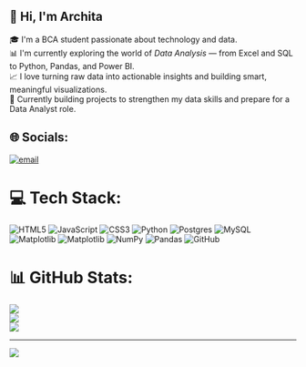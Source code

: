 ## 👋 Hi, I'm Archita

🎓 I'm a BCA student passionate about technology and data.  
📊 I'm currently exploring the world of *Data Analysis* — from Excel and SQL to Python, Pandas, and Power BI.  
📈 I love turning raw data into actionable insights and building smart, meaningful visualizations.  
🌱 Currently building projects to strengthen my data skills and prepare for a Data Analyst role.

## 🌐 Socials:
[![email](https://img.shields.io/badge/Email-D14836?logo=gmail&logoColor=white)](mailto:architadev940@gmail.com) 


# 💻 Tech Stack:
![HTML5](https://img.shields.io/badge/html5-%23E34F26.svg?style=for-the-badge&logo=html5&logoColor=white) ![JavaScript](https://img.shields.io/badge/javascript-%23323330.svg?style=for-the-badge&logo=javascript&logoColor=%23F7DF1E) ![CSS3](https://img.shields.io/badge/css3-%231572B6.svg?style=for-the-badge&logo=css3&logoColor=white) ![Python](https://img.shields.io/badge/python-3670A0?style=for-the-badge&logo=python&logoColor=ffdd54) ![Postgres](https://img.shields.io/badge/postgres-%23316192.svg?style=for-the-badge&logo=postgresql&logoColor=white) ![MySQL](https://img.shields.io/badge/mysql-4479A1.svg?style=for-the-badge&logo=mysql&logoColor=white) ![Matplotlib](https://img.shields.io/badge/Matplotlib-%23ffffff.svg?style=for-the-badge&logo=Matplotlib&logoColor=black) ![Matplotlib](https://img.shields.io/badge/Matplotlib-%23ffffff.svg?style=for-the-badge&logo=Matplotlib&logoColor=black) ![NumPy](https://img.shields.io/badge/numpy-%23013243.svg?style=for-the-badge&logo=numpy&logoColor=white) ![Pandas](https://img.shields.io/badge/pandas-%23150458.svg?style=for-the-badge&logo=pandas&logoColor=white) ![GitHub](https://img.shields.io/badge/github-%23121011.svg?style=for-the-badge&logo=github&logoColor=white)
# 📊 GitHub Stats:
![](https://github-readme-stats.vercel.app/api?username=architadev&theme=merko&hide_border=false&include_all_commits=false&count_private=false)<br/>
![](https://nirzak-streak-stats.vercel.app/?user=architadev&theme=merko&hide_border=false)<br/>
![](https://github-readme-stats.vercel.app/api/top-langs/?username=architadev&theme=merko&hide_border=false&include_all_commits=false&count_private=false&layout=compact)

---
[![](https://visitcount.itsvg.in/api?id=architadev&icon=0&color=0)](https://visitcount.itsvg.in)

<!-- Proudly created with GPRM ( https://gprm.itsvg.in ) -->
